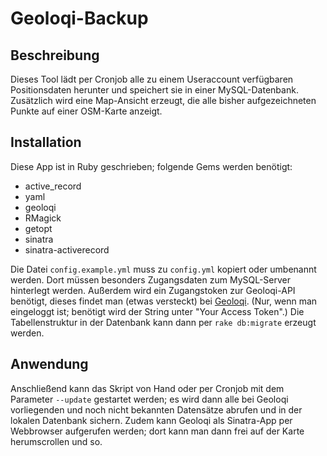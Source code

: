 Geoloqi-Backup
==============

Beschreibung
------------

Dieses Tool lädt per Cronjob alle zu einem Useraccount verfügbaren Positionsdaten herunter und speichert sie in einer MySQL-Datenbank. 
Zusätzlich wird eine Map-Ansicht erzeugt, die alle bisher aufgezeichneten Punkte auf einer OSM-Karte anzeigt.

Installation
------------

Diese App ist in Ruby geschrieben; folgende Gems werden benötigt:
* active_record
* yaml
* geoloqi
* RMagick
* getopt
* sinatra
* sinatra-activerecord

Die Datei `config.example.yml` muss zu `config.yml` kopiert oder umbenannt werden. Dort müssen besonders Zugangsdaten zum MySQL-Server
hinterlegt werden. Außerdem wird ein Zugangstoken zur Geoloqi-API benötigt, dieses findet man (etwas versteckt) bei 
[Geoloqi](https://developers.geoloqi.com/client-libraries/cURL). (Nur, wenn man eingeloggt ist; benötigt wird der String unter "Your Access Token".)
Die Tabellenstruktur in der Datenbank kann dann per `rake db:migrate` erzeugt werden.

Anwendung
---------

Anschließend kann das Skript von Hand oder per Cronjob mit dem Parameter `--update` gestartet werden; es wird dann alle bei Geoloqi 
vorliegenden und noch nicht bekannten Datensätze abrufen und in der lokalen Datenbank sichern.
Zudem kann Geoloqi als Sinatra-App per Webbrowser aufgerufen werden; dort kann man dann frei auf der Karte herumscrollen und so.
